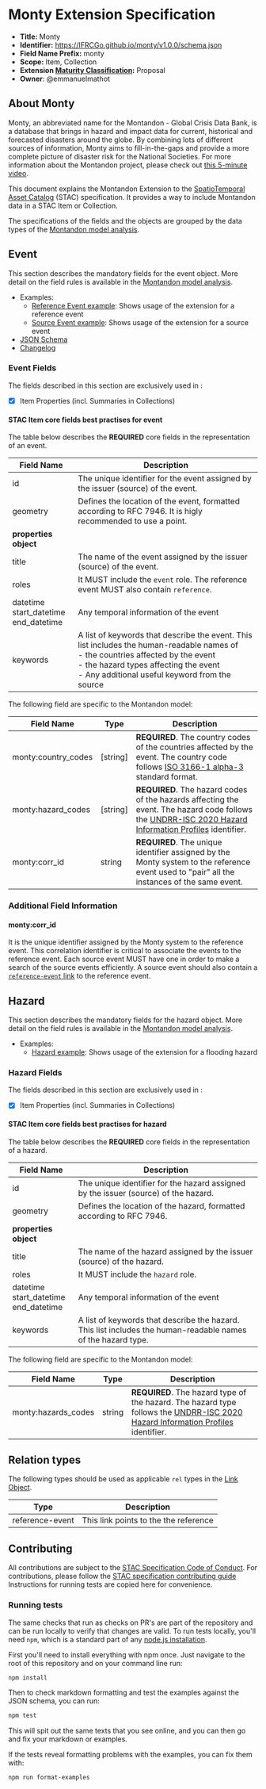 # Monty Extension Specification

- **Title:** Monty
- **Identifier:** <https://IFRCGo.github.io/monty/v1.0.0/schema.json>
- **Field Name Prefix:** monty
- **Scope:** Item, Collection
- **Extension [Maturity Classification](https://github.com/radiantearth/stac-spec/tree/master/extensions/README.md#extension-maturity):** Proposal
- **Owner**: @emmanuelmathot

## About Monty

Monty, an abbreviated name for the Montandon - Global Crisis Data Bank, is a database that brings in hazard and impact data for current,
historical and forecasted disasters around the globe.
By combining lots of different sources of information, Monty aims to fill-in-the-gaps
and provide a more complete picture of disaster risk for the National Societies.
For more information about the Montandon project, please check out [this 5-minute video](https://www.youtube.com/watch?v=BEWxqYfrQek).

This document explains the Montandon Extension to the [SpatioTemporal Asset Catalog](https://github.com/radiantearth/stac-spec) (STAC) specification.
It provides a way to include Montandon data in a STAC Item or Collection.

The specifications of the fields and the objects are grouped by the data types of the [Montandon model analysis](./model/model.md).

## Event

This section describes the mandatory fields for the event object.
More detail on the field rules is available in the [Montandon model analysis](./model/model.md#event).

- Examples:
  - [Reference Event example](examples/item-ref-event-flood-PAR.json): Shows usage of the extension for a reference event
  <!-- - [Source Collection example](examples/collection-source-event-GLIDE.json): Shows the usage of the extension in a STAC Collection representing an event data source. -->
  - [Source Event example](examples/item-source-event-flood-PAR-GLIDE.json): Shows usage of the extension for a source event
- [JSON Schema](json-schema/schema.json)
- [Changelog](./CHANGELOG.md)

### Event Fields

The fields described in this section are exclusively used in :

- [x] Item Properties (incl. Summaries in Collections)

#### STAC Item core fields best practises for event

The table below describes the **REQUIRED** core fields in the representation of an event.

| Field Name                                   | Description                                                                                                                                                                                                                         |
| -------------------------------------------- | ----------------------------------------------------------------------------------------------------------------------------------------------------------------------------------------------------------------------------------- |
| id                                           | The unique identifier for the event assigned by the issuer (source) of the event.                                                                                                                                                   |
| geometry                                     | Defines the location of the event, formatted according to RFC 7946. It is higly recommended to use a point.                                                                                                                         |
| **properties object**                        |                                                                                                                                                                                                                                     |
| title                                        | The name of the event assigned by the issuer (source) of the event.                                                                                                                                                                 |
| roles                                        | It MUST include the `event` role. The reference event MUST also contain `reference`.                                                                                                                                                |
| datetime<br/>start_datetime<br/>end_datetime | Any temporal information of the event                                                                                                                                                                                               |
| keywords                                     | A list of keywords that describe the event. This list includes the human-readable names of<br/>- the countries affected by the event<br/>- the hazard types affecting the event<br/>- Any additional useful keyword from the source |

The following field are specific to the Montandon model:

| Field Name          | Type      | Description                                                                                                                                                                                              |
| ------------------- | --------- | -------------------------------------------------------------------------------------------------------------------------------------------------------------------------------------------------------- |
| monty:country_codes | \[string] | **REQUIRED**. The country codes of the countries affected by the event. The country code follows [ISO 3166-1 alpha-3](https://en.wikipedia.org/wiki/ISO_3166-1_alpha-3) standard format.                 |
| monty:hazard_codes  | \[string] | **REQUIRED**. The hazard codes of the hazards affecting the event. The hazard code follows the [UNDRR-ISC 2020 Hazard Information Profiles](https://www.preventionweb.net/drr-glossary/hips) identifier. |
| monty:corr_id       | string    | **REQUIRED**. The unique identifier assigned by the Monty system to the reference event used to "pair" all the instances of the same event.                                                              |

### Additional Field Information

#### monty:corr_id

It is the unique identifier assigned by the Monty system to the reference event.
This correlation identifier is critical to associate the events to the reference event.
Each source event MUST have one in order to make a search of the source events efficiently.
A source event should also contain a [`reference-event` link](#relation-types) to the reference event.

## Hazard

This section describes the mandatory fields for the hazard object.
More detail on the field rules is available in the [Montandon model analysis](./model/model.md#hazard).

- Examples:
  - [Hazard example](examples/item-hazard-flood-PAR.json): Shows usage of the extension for a flooding hazard

### Hazard Fields

The fields described in this section are exclusively used in :

- [x] Item Properties (incl. Summaries in Collections)

#### STAC Item core fields best practises for hazard

The table below describes the **REQUIRED** core fields in the representation of a hazard.

| Field Name                                   | Description                                                                                                  |
| -------------------------------------------- | ------------------------------------------------------------------------------------------------------------ |
| id                                           | The unique identifier for the hazard assigned by the issuer (source) of the hazard.                          |
| geometry                                     | Defines the location of the hazard, formatted according to RFC 7946.                                         |
| **properties object**                        |                                                                                                              |
| title                                        | The name of the hazard assigned by the issuer (source) of the hazard.                                        |
| roles                                        | It MUST include the `hazard` role.                                                                           |
| datetime<br/>start_datetime<br/>end_datetime | Any temporal information of the event                                                                        |
| keywords                                     | A list of keywords that describe the hazard. This list includes the human-readable names of the hazard type. |

The following field are specific to the Montandon model:

| Field Name          | Type      | Description                                                                                                                                                                                              |
| ------------------- | --------- | -------------------------------------------------------------------------------------------------------------------------------------------------------------------------------------------------------- |
| monty:hazards_codes   | string    | **REQUIRED**. The hazard type of the hazard. The hazard type follows the [UNDRR-ISC 2020 Hazard Information Profiles](https://www.preventionweb.net/drr-glossary/hips) identifier.                 |

## Relation types

The following types should be used as applicable `rel` types in the
[Link Object](https://github.com/radiantearth/stac-spec/tree/master/item-spec/item-spec.md#link-object).

| Type            | Description                           |
| --------------- | ------------------------------------- |
| reference-event | This link points to the the reference |

## Contributing

All contributions are subject to the
[STAC Specification Code of Conduct](https://github.com/radiantearth/stac-spec/blob/master/CODE_OF_CONDUCT.md).
For contributions, please follow the
[STAC specification contributing guide](https://github.com/radiantearth/stac-spec/blob/master/CONTRIBUTING.md) Instructions
for running tests are copied here for convenience.

### Running tests

The same checks that run as checks on PR's are part of the repository and can be run locally to verify that changes are valid. 
To run tests locally, you'll need `npm`, which is a standard part of any [node.js installation](https://nodejs.org/en/download/).

First you'll need to install everything with npm once. Just navigate to the root of this repository and on 
your command line run:
```bash
npm install
```

Then to check markdown formatting and test the examples against the JSON schema, you can run:
```bash
npm test
```

This will spit out the same texts that you see online, and you can then go and fix your markdown or examples.

If the tests reveal formatting problems with the examples, you can fix them with:
```bash
npm run format-examples
```
